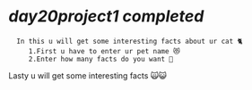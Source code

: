 # *day20project1 completed*
      In this u will get some interesting facts about ur cat 🐈
         1.First u have to enter ur pet name 😻
         2.Enter how many facts do you want 🔄
 Lasty u will get some interesting facts 🙀😺
